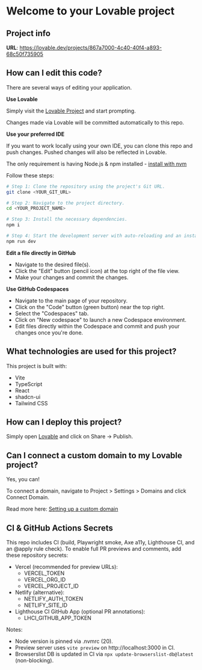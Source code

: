# Welcome to your Lovable project

## Project info

**URL**: https://lovable.dev/projects/867a7000-4c40-40f4-a893-68c50f735905

## How can I edit this code?

There are several ways of editing your application.

**Use Lovable**

Simply visit the [Lovable Project](https://lovable.dev/projects/867a7000-4c40-40f4-a893-68c50f735905) and start prompting.

Changes made via Lovable will be committed automatically to this repo.

**Use your preferred IDE**

If you want to work locally using your own IDE, you can clone this repo and push changes. Pushed changes will also be reflected in Lovable.

The only requirement is having Node.js & npm installed - [install with nvm](https://github.com/nvm-sh/nvm#installing-and-updating)

Follow these steps:

```sh
# Step 1: Clone the repository using the project's Git URL.
git clone <YOUR_GIT_URL>

# Step 2: Navigate to the project directory.
cd <YOUR_PROJECT_NAME>

# Step 3: Install the necessary dependencies.
npm i

# Step 4: Start the development server with auto-reloading and an instant preview.
npm run dev
```

**Edit a file directly in GitHub**

- Navigate to the desired file(s).
- Click the "Edit" button (pencil icon) at the top right of the file view.
- Make your changes and commit the changes.

**Use GitHub Codespaces**

- Navigate to the main page of your repository.
- Click on the "Code" button (green button) near the top right.
- Select the "Codespaces" tab.
- Click on "New codespace" to launch a new Codespace environment.
- Edit files directly within the Codespace and commit and push your changes once you're done.

## What technologies are used for this project?

This project is built with:

- Vite
- TypeScript
- React
- shadcn-ui
- Tailwind CSS

## How can I deploy this project?

Simply open [Lovable](https://lovable.dev/projects/867a7000-4c40-40f4-a893-68c50f735905) and click on Share -> Publish.

## Can I connect a custom domain to my Lovable project?

Yes, you can!

To connect a domain, navigate to Project > Settings > Domains and click Connect Domain.

Read more here: [Setting up a custom domain](https://docs.lovable.dev/tips-tricks/custom-domain#step-by-step-guide)

## CI & GitHub Actions Secrets

This repo includes CI (build, Playwright smoke, Axe a11y, Lighthouse CI, and an @apply rule check). To enable full PR previews and comments, add these repository secrets:

- Vercel (recommended for preview URLs):
  - VERCEL_TOKEN
  - VERCEL_ORG_ID
  - VERCEL_PROJECT_ID
- Netlify (alternative):
  - NETLIFY_AUTH_TOKEN
  - NETLIFY_SITE_ID
- Lighthouse CI GitHub App (optional PR annotations):
  - LHCI_GITHUB_APP_TOKEN

Notes:
- Node version is pinned via .nvmrc (20).
- Preview server uses `vite preview` on http://localhost:3000 in CI.
- Browserslist DB is updated in CI via `npx update-browserslist-db@latest` (non-blocking).

